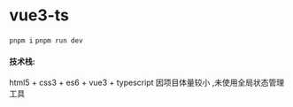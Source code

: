# vue3-ts

`pnpm i`
`pnpm run dev`

#### 技术栈:

html5 + css3 + es6 + vue3 + typescript
因项目体量较小 ,未使用全局状态管理工具
